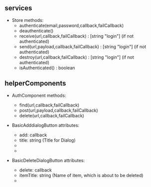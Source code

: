 ## services

* Store
methods:
  - authenticate(email,password,callback,failCallback)
  - deauthenticate()
  - receive(url,callback,failCallback) : [string "login"]  (if not authenticated)
  - send(url,payload,callback,failCallback) : [string "login"]  (if not authenticated)
  - destroy(url,callback,failCallback) : [string "login"] (if not authenticated)
  - isAuthenticated() : boolean

## helperComponents

* AuthComponent
methods:
  - find(url,callback,failCallback)
  - post(url,payload,callback,failCallback)
  - delete(url,callback,failCallback)

* BasicAdddialogButton
attributes:
  - add: callback
  - title: string (Title for Dialog)
  - [message]: string (Message in Dialog)
  - [mini]: boolean (set to true for smaller Button)

* BasicDeleteDialogButton
attributes:
  - delete: callback
  - itemTitle: string (Name of item, which is about to be deleted)
  - [iconClass]: string (class of the icon for styling)
